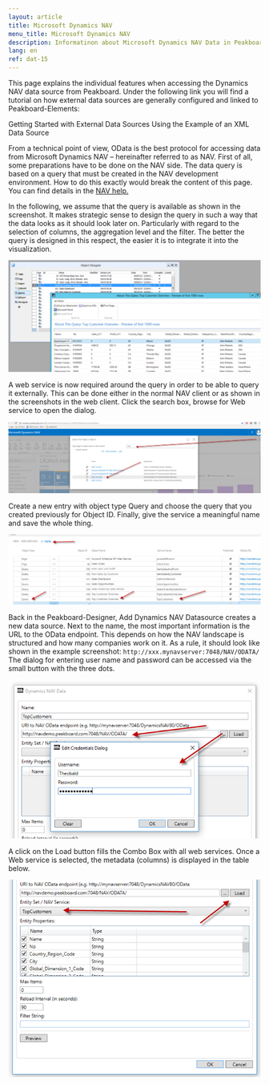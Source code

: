 ```yaml
---
layout: article
title: Microsoft Dynamics NAV
menu_title: Microsoft Dynamics NAV
description: Informatinon about Microsoft Dynamics NAV Data in Peakboard
lang: en
ref: dat-15
---
```


This page explains the individual features when accessing the Dynamics NAV data source from Peakboard. Under the following link you will find a tutorial on how external data sources are generally configured and linked to Peakboard-Elements:

 

Getting Started with External Data Sources Using the Example of an XML Data Source

 

From a technical point of view, OData is the best protocol for accessing data from Microsoft Dynamics NAV – hereinafter referred to as NAV. First of all, some preparations have to be done on the NAV side. The data query is based on a query that must be created in the NAV development environment. How to do this exactly would break the content of this page. You can find details in the [NAV help.](https://msdn.microsoft.com/en-us/library/hh165526(v=nav.90).aspx)

In the following, we assume that the query is available as shown in the screenshot. It makes strategic sense to design the query in such a way that the data looks as it should look later on. Particularly with regard to the selection of columns, the aggregation level and the filter. The better the query is designed in this respect, the easier it is to integrate it into the visualization.

 

![image_1](/assets/images/Data_Sources/Micosoft_Dynamics_NAV/datenquellennav01.png)

 

A web service is now required around the query in order to be able to query it externally. This can be done either in the normal NAV client or as shown in the screenshots in the web client. Click the search box, browse for Web service to open the dialog.

 

![image_1](/assets/images/Data_Sources/Micosoft_Dynamics_NAV/datenquellennav02.png)


 

Create a new entry with object type Query and choose the query that you created previously for Object ID. Finally, give the service a meaningful name and save the whole thing.

 

![image_1](/assets/images/Data_Sources/Micosoft_Dynamics_NAV/datenquellennav03.png)


 

Back in the Peakboard-Designer, Add Dynamics NAV Datasource creates a new data source. Next to the name, the most important information is the URL to the OData endpoint. This depends on how the NAV landscape is structured and how many companies work on it. As a rule, it should look like shown in the example screenshot: `http://xxx.mynavserver:7048/NAV/ODATA/`
The dialog for entering user name and password can be accessed via the small button with the three dots.

 

![image_1](/assets/images/Data_Sources/Micosoft_Dynamics_NAV/datenquellennav04.png)


 

A click on the Load button fills the Combo Box with all web services. Once a Web service is selected, the metadata (columns) is displayed in the table below.

 

![image_1](/assets/images/Data_Sources/Micosoft_Dynamics_NAV/datenquellennav05.png)